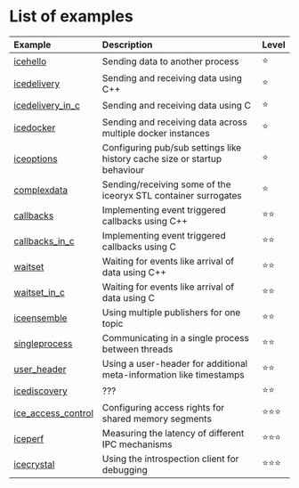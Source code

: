# List of examples

| Example                                    | Description                                                               | Level              |
|:-------------------------------------------|:--------------------------------------------------------------------------|:-------------------|
|[icehello](./icehello/)                     | Sending data to another process                                           | :star:             |
|[icedelivery](./icedelivery/)               | Sending and receiving data using C++                                      | :star:             |
|[icedelivery_in_c](./icedelivery_in_c/)     | Sending and receiving data using C                                        | :star:             |
|[icedocker](./icedocker/)                   | Sending and receiving data across multiple docker instances               | :star:             |
|[iceoptions](./iceoptions/)                 | Configuring pub/sub settings like history cache size or startup behaviour | :star:             |
|[complexdata](./complexdata/)               | Sending/receiving some of the iceoryx STL container surrogates            | :star:             |
|[callbacks](./callbacks/)                   | Implementing event triggered callbacks using C++                          | :star::star:       |
|[callbacks_in_c](./callbacks_in_c/)         | Implementing event triggered callbacks using C                            | :star::star:       |
|[waitset](./waitset/)                       | Waiting for events like arrival of data using C++                         | :star::star:       |
|[waitset_in_c](./waitset_in_c/)             | Waiting for events like arrival of data using C                           | :star::star:       |
|[iceensemble](./iceensemble/)               | Using multiple publishers for one topic                                   | :star::star:       |
|[singleprocess](./singleprocess/)           | Communicating in a single process between threads                         | :star::star:       |
|[user_header](./user_header/)               | Using a user-header for additional meta-information like timestamps       | :star::star:       |
|[icediscovery](./icediscovery)              | ???                                                                       | :star::star:       |
|[ice_access_control](./ice_access_control/) | Configuring access rights for shared memory segments                      | :star::star::star: |
|[iceperf](./iceperf/)                       | Measuring the latency of different IPC mechanisms                         | :star::star::star: |
|[icecrystal](./icecrystal/)                 | Using the introspection client for debugging                              | :star::star::star: |
